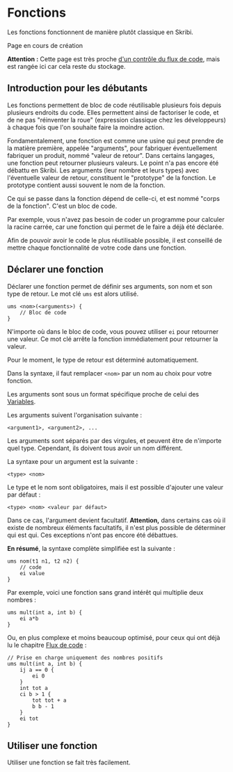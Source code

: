 
# Fonctions

Les fonctions fonctionnent de manière plutôt classique en Skribi.

<div class="warning">Page en cours de création</div>

**Attention :** Cette page est très proche [d'un contrôle du flux de code](../Flux/Flux%20de%20code.md), mais est rangée ici car cela reste du stockage.

## Introduction pour les débutants

Les fonctions permettent de bloc de code réutilisable plusieurs fois depuis plusieurs endroits du code. Elles permettent ainsi de factoriser le code, et de ne pas "réinventer la roue" (expression classique chez les développeurs) à chaque fois que l'on souhaite faire la moindre action.

Fondamentalement, une fonction est comme une usine qui peut prendre de la matière première, appelée "arguments", pour fabriquer éventuellement fabriquer un produit, nommé "valeur de retour". Dans certains langages, une fonction peut retourner plusieurs valeurs. Le point n'a pas encore été débattu en Skribi. Les arguments (leur nombre et leurs types) avec l'éventuelle valeur de retour, constituent le "prototype" de la fonction. Le prototype contient aussi souvent le nom de la fonction.

Ce qui se passe dans la fonction dépend de celle-ci, et est nommé "corps de la fonction". C'est un bloc de code.

Par exemple, vous n'avez pas besoin de coder un programme pour calculer la racine carrée, car une fonction qui permet de le faire a déjà été déclarée.

Afin de pouvoir avoir le code le plus réutilisable possible, il est conseillé de mettre chaque fonctionnalité de votre code dans une fonction.

## Déclarer une fonction

Déclarer une fonction permet de définir ses arguments, son nom et son type de retour. Le mot clé `ums` est alors utilisé.

```skribi
ums <nom>(<arguments>) {
    // Bloc de code
}
```

N'importe où dans le bloc de code, vous pouvez utiliser `ei` pour retourner une valeur. Ce mot clé arrête la fonction immédiatement pour retourner la valeur.

Pour le moment, le type de retour est déterminé automatiquement.

Dans la syntaxe, il faut remplacer `<nom>` par un nom au choix pour votre fonction.

Les arguments sont sous un format spécifique proche de celui des [Variables](Variables.md).

Les arguments suivent l'organisation suivante :

```skribi
<argument1>, <argument2>, ...
```

Les arguments sont séparés par des virgules, et peuvent être de n'importe quel type. Cependant, ils doivent tous avoir un nom différent.

La syntaxe pour un argument est la suivante :

```skribi
<type> <nom>
```

Le type et le nom sont obligatoires, mais il est possible d'ajouter une valeur par défaut :

```skribi
<type> <nom> <valeur par défaut>
```

Dans ce cas, l'argument devient facultatif. **Attention,** dans certains cas où il existe de nombreux éléments facultatifs, il n'est plus possible de déterminer qui est qui. Ces exceptions n'ont pas encore été débattues.

**En résumé**, la syntaxe complète simplifiée est la suivante :

```skribi
ums nom(t1 n1, t2 n2) {
    // code
    ei value
}
```

Par exemple, voici une fonction sans grand intérêt qui multiplie deux nombres :

```skribi
ums mult(int a, int b) {
    ei a*b
}
```

Ou, en plus complexe et moins beaucoup optimisé, pour ceux qui ont déjà lu le chapitre [Flux de code](../Flux/Flux%20de%20code.md) :

```skribi
// Prise en charge uniquement des nombres positifs
ums mult(int a, int b) {
    ij a == 0 {
        ei 0
    }
    int tot a
    ci b > 1 {
        tot tot + a
        b b - 1
    }
    ei tot
}
```

## Utiliser une fonction

Utiliser une fonction se fait très facilement.
